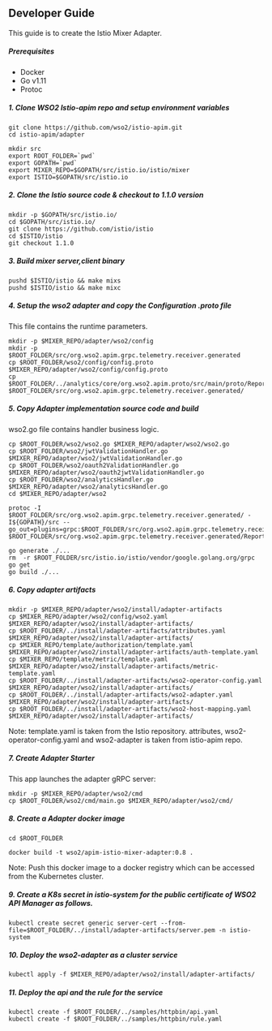 ## Developer Guide

This guide is to create the Istio Mixer Adapter.

##### Prerequisites

- Docker
- Go v1.11
- Protoc

##### 1. Clone WSO2 Istio-apim repo and setup environment variables

```
git clone https://github.com/wso2/istio-apim.git
cd istio-apim/adapter

mkdir src
export ROOT_FOLDER=`pwd`
export GOPATH=`pwd`
export MIXER_REPO=$GOPATH/src/istio.io/istio/mixer
export ISTIO=$GOPATH/src/istio.io
```

##### 2. Clone the Istio source code & checkout to 1.1.0 version

```
mkdir -p $GOPATH/src/istio.io/
cd $GOPATH/src/istio.io/
git clone https://github.com/istio/istio
cd $ISTIO/istio
git checkout 1.1.0
```

##### 3. Build mixer server,client binary

```
pushd $ISTIO/istio && make mixs
pushd $ISTIO/istio && make mixc
```

##### 4. Setup the wso2 adapter and copy the Configuration .proto file

This file contains the runtime parameters.

```
mkdir -p $MIXER_REPO/adapter/wso2/config
mkdir -p $ROOT_FOLDER/src/org.wso2.apim.grpc.telemetry.receiver.generated
cp $ROOT_FOLDER/wso2/config/config.proto $MIXER_REPO/adapter/wso2/config/config.proto
cp $ROOT_FOLDER/../analytics/core/org.wso2.apim.proto/src/main/proto/ReportService.proto $ROOT_FOLDER/src/org.wso2.apim.grpc.telemetry.receiver.generated/
```

##### 5. Copy Adapter implementation source code and build

wso2.go file contains handler business logic.

```
cp $ROOT_FOLDER/wso2/wso2.go $MIXER_REPO/adapter/wso2/wso2.go
cp $ROOT_FOLDER/wso2/jwtValidationHandler.go $MIXER_REPO/adapter/wso2/jwtValidationHandler.go
cp $ROOT_FOLDER/wso2/oauth2ValidationHandler.go $MIXER_REPO/adapter/wso2/oauth2jwtValidationHandler.go
cp $ROOT_FOLDER/wso2/analyticsHandler.go $MIXER_REPO/adapter/wso2/analyticsHandler.go
cd $MIXER_REPO/adapter/wso2

protoc -I $ROOT_FOLDER/src/org.wso2.apim.grpc.telemetry.receiver.generated/ -I${GOPATH}/src --go_out=plugins=grpc:$ROOT_FOLDER/src/org.wso2.apim.grpc.telemetry.receiver.generated/ $ROOT_FOLDER/src/org.wso2.apim.grpc.telemetry.receiver.generated/ReportService.proto

go generate ./...
rm  -r $ROOT_FOLDER/src/istio.io/istio/vendor/google.golang.org/grpc
go get
go build ./...
```

##### 6. Copy adapter artifacts

```
mkdir -p $MIXER_REPO/adapter/wso2/install/adapter-artifacts
cp $MIXER_REPO/adapter/wso2/config/wso2.yaml $MIXER_REPO/adapter/wso2/install/adapter-artifacts/
cp $ROOT_FOLDER/../install/adapter-artifacts/attributes.yaml $MIXER_REPO/adapter/wso2/install/adapter-artifacts/
cp $MIXER_REPO/template/authorization/template.yaml $MIXER_REPO/adapter/wso2/install/adapter-artifacts/auth-template.yaml
cp $MIXER_REPO/template/metric/template.yaml $MIXER_REPO/adapter/wso2/install/adapter-artifacts/metric-template.yaml
cp $ROOT_FOLDER/../install/adapter-artifacts/wso2-operator-config.yaml $MIXER_REPO/adapter/wso2/install/adapter-artifacts/
cp $ROOT_FOLDER/../install/adapter-artifacts/wso2-adapter.yaml $MIXER_REPO/adapter/wso2/install/adapter-artifacts/
cp $ROOT_FOLDER/../install/adapter-artifacts/wso2-host-mapping.yaml $MIXER_REPO/adapter/wso2/install/adapter-artifacts/
```

Note: template.yaml is taken from the Istio repository. attributes, wso2-operator-config.yaml and wso2-adapter is taken from istio-apim repo.

##### 7. Create Adapter Starter

This app launches the adapter gRPC server:

```
mkdir -p $MIXER_REPO/adapter/wso2/cmd
cp $ROOT_FOLDER/wso2/cmd/main.go $MIXER_REPO/adapter/wso2/cmd/
```

##### 8. Create a Adapter docker image

```
cd $ROOT_FOLDER

docker build -t wso2/apim-istio-mixer-adapter:0.8 .
```

Note: Push this docker image to a docker registry which can be accessed from the Kubernetes cluster.

##### 9. Create a K8s secret in istio-system for the public certificate of WSO2 API Manager as follows.

```
kubectl create secret generic server-cert --from-file=$ROOT_FOLDER/../install/adapter-artifacts/server.pem -n istio-system
```

##### 10. Deploy the wso2-adapter as a cluster service

```
kubectl apply -f $MIXER_REPO/adapter/wso2/install/adapter-artifacts/
```

##### 11. Deploy the api and the rule for the service

```
kubectl create -f $ROOT_FOLDER/../samples/httpbin/api.yaml
kubectl create -f $ROOT_FOLDER/../samples/httpbin/rule.yaml
```